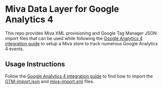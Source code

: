 # Miva Data Layer for Google Analytics 4

This repo provides Miva XML provisioning and Google Tag Manager JSON import files that can be used while following the [Google Analytics 4 integration guide](https://miva.app.box.com/folder/212270836813) to setup a Miva store to track numerous Google Analytics 4 events.

## Usage Instructions

Follow the [Google Analytics 4 integration guide](https://miva.app.box.com/folder/212270836813) to find how to import the [GTM-import.json](install/GTM-import.json) and [miva-import.xml](install/miva-import.xml) files.

